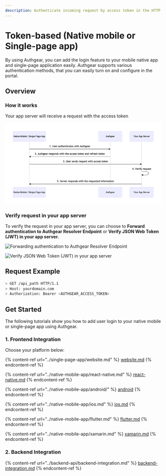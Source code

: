 ```yaml
---
description: Authenticate incoming request by access token in the HTTP header.
---
```


# Token-based (Native mobile or Single-page app)

By using Authgear, you can add the login feature to your mobile native app and single-page application easily. Authgear supports various authentication methods, that you can easily turn on and configure in the portal.

## **Overview**

### **How it works**

Your app server will receive a request with the access token

![](../../.gitbook/assets/token-based-authentication.png)

### Verify request in your app server

To verify the request in your app server, you can choose to **Forward authentication to Authgear Resolver Endpoint** or **Verify JSON Web Token (JWT) in your app server.**

![Forwarding authentication to Authgear Resolver Endpoint](https://mermaid.ink/img/eyJjb2RlIjoiZmxvd2NoYXJ0IFREXG4gICAgYXV0aGdlYXJbQXV0aGdlYXJdXG4gICAgYXBwW1lvdXIgQXBwIFNlcnZlcl1cbiAgICBcbiAgICBhcHAgLS0-IHwgRm9yd2FyZCBhdXRoZW50aWNhdGlvbiB0byA8YnIvPiBBdXRoZ2VhciByZXNvbHZlciBlbmRwb2ludCB8IGF1dGhnZWFyXG4iLCJtZXJtYWlkIjp7InRoZW1lIjoiZGVmYXVsdCJ9LCJ1cGRhdGVFZGl0b3IiOmZhbHNlfQ)

![Verify JSON Web Token (JWT) in your app server](https://mermaid.ink/img/eyJjb2RlIjoiZmxvd2NoYXJ0IFREXG4gICAgYXBwW1lvdXIgQXBwIFNlcnZlcl1cbiAgICBcbiAgICBhcHAgLS0-IHxWZXJpZnkgSldUIHRva2VuIHwgYXBwXG4iLCJtZXJtYWlkIjp7InRoZW1lIjoiZGVmYXVsdCJ9LCJ1cGRhdGVFZGl0b3IiOmZhbHNlfQ)

## Request Example

```bash
> GET /api_path HTTP/1.1
> Host: yourdomain.com
> Authorization: Bearer <AUTHGEAR_ACCESS_TOKEN>
```

## Get Started

The following tutorials show you how to add user login to your native mobile or single-page app using Authgear.

### 1. Frontend Integration

Choose your platform below:

{% content-ref url="../single-page-app/website.md" %}
[website.md](../single-page-app/website.md)
{% endcontent-ref %}

{% content-ref url="../native-mobile-app/react-native.md" %}
[react-native.md](../native-mobile-app/react-native.md)
{% endcontent-ref %}

{% content-ref url="../native-mobile-app/android/" %}
[android](../native-mobile-app/android/)
{% endcontent-ref %}

{% content-ref url="../native-mobile-app/ios.md" %}
[ios.md](../native-mobile-app/ios.md)
{% endcontent-ref %}

{% content-ref url="../native-mobile-app/flutter.md" %}
[flutter.md](../native-mobile-app/flutter.md)
{% endcontent-ref %}

{% content-ref url="../native-mobile-app/xamarin.md" %}
[xamarin.md](../native-mobile-app/xamarin.md)
{% endcontent-ref %}

### 2. Backend Integration

{% content-ref url="../backend-api/backend-integration.md" %}
[backend-integration.md](../backend-api/backend-integration.md)
{% endcontent-ref %}